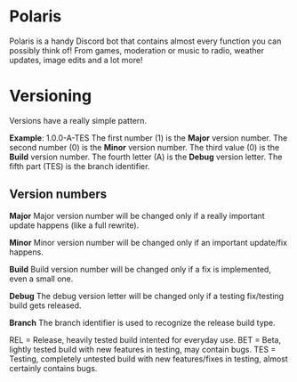 # Polaris
Polaris is a handy Discord bot that contains almost every function you can possibly think of! From games, moderation or music to radio, weather updates, image edits and a lot more!

# Versioning
Versions have a really simple pattern. 

**Example**: 1.0.0-A-TES
The first number (1) is the **Major** version number.
The second number (0) is the **Minor** version number.
The third value (0) is the **Build** version number.
The fourth letter (A) is the **Debug** version letter.
The fifth part (TES) is the branch identifier.

## Version numbers

**Major**
Major version number will be changed only if a really important update happens (like a full rewrite).

**Minor**
Minor version number will be changed only if an important update/fix happens.

**Build**
Build version number will be changed only if a fix is implemented, even a small one.

**Debug**
The debug version letter will be changed only if a testing fix/testing build gets released.

**Branch**
The branch identifier is used to recognize the release build type.

REL = Release, heavily tested build intented for everyday use.
BET = Beta, lightly tested build with new features in testing, may contain bugs.
TES = Testing, completely untested build with new features/fixes in testing, almost certainly contains bugs.
